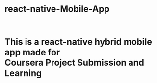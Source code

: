 <h1>react-native-Mobile-App<h1>
<br>
This is a react-native hybrid mobile app made for 
<br>
Coursera Project Submission and Learning